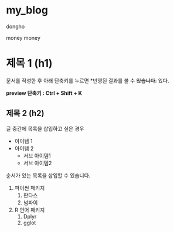 # my_blog

dongho

money money


# 제목 1 (h1)

문서를 작성한 후 아래 단축키를 누르면 *반영된 결과를 볼
수 ~~있습니다.~~ 었다.

**preview 단축키 : Ctrl + Shift + K**

## 제목 2 (h2)

글 중간에 목록을 삽입하고 싶은 경우

- 아이템 1
- 아이템 2
    - 서브 아이템1
    - 서브 아이템2

순서가 있는 목록을 삽입할 수 있습니다.

1. 파이썬 패키지
    1. 판다스
    1. 넘파이
1. R 언어 패키지
    1. Dplyr
    1. gglot
